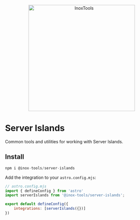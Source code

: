 <p align="center">
    <img alt="InoxTools" width="350px" src="https://github.com/Fryuni/inox-tools/blob/main/assets/shield.png?raw=true"/>
</p>

# Server Islands

Common tools and utilities for working with Server Islands.

## Install

```js
npm i @inox-tools/server-islands
```

Add the integration to your `astro.config.mjs`:

```js
// astro.config.mjs
import { defineConfig } from 'astro'
import serverIslands from '@inox-tools/server-islands';

export default defineConfig({
    integrations: [serverIslands({})]
})
```
